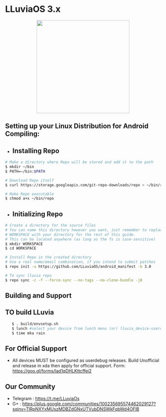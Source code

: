# LLuviaOS 3.x
<p align="center">
  <img width="300" height="300" src="https://github.com/LLuviaOS/XDA-Template/blob/lluvia-2.x/img/lluvia_3.x.png">
</p>

## Setting up your Linux Distribution for Android Compiling: ##
   -  ## Installing Repo ##
   
   ```bash
   # Make a directory where Repo will be stored and add it to the path
   $ mkdir ~/bin
   $ PATH=~/bin:$PATH

   # Download Repo itself
   $ curl https://storage.googleapis.com/git-repo-downloads/repo > ~/bin/repo

   # Make Repo executable 
   $ chmod a+x ~/bin/repo
   ```
   
   - ## Initializing Repo ##
   
   ```bash
   # Create a directory for the source files
   # You can name this directory however you want, just remember to replace
   # WORKSPACE with your directory for the rest of this guide.
   # This can be located anywhere (as long as the fs is case-sensitive)
   $ mkdir WORKSPACE
   $ cd WORKSPACE

   # Install Repo in the created directory
   # Use a real name/email combination, if you intend to submit patches
   $ repo init -u https://github.com/LLuviaOS/android_manifest -b 3.0
   
   # To sync lluvia repo
   $ repo sync -c -f --force-sync --no-tags --no-clone-bundle -j8
   ```
   
## Building and Support ##

## TO build LLuvia  ##
```bash
   $ . build/envsetup.sh
   $ lunch #select your device from lunch menu (or) lluvia_device-userdebug
   $ time mka rain
   ```
   
## For Official Support ##
- All devices MUST be configured as userdebug releases.
Build Unofficial and release in xda then apply for official support.
Form: https://goo.gl/forms/lad1qDHLKttcffei2

## Our Community ##
- Telegram : https://t.me/LLuviaOs
- G+ : https://plus.google.com/communities/100235695574462029127?sqinv=TlRpNXYxMUszMDBZdGNxUTVubDNSWkFqbWd4OFlB
